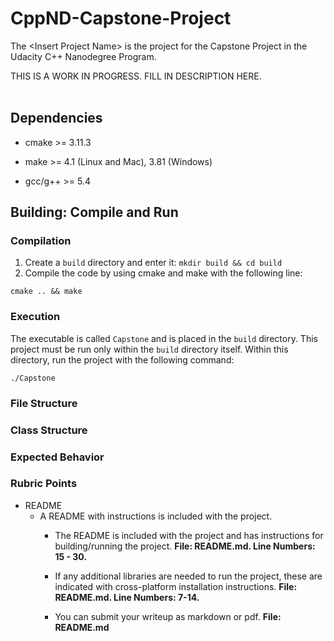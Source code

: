 # CppND-Capstone-Project

The &lt;Insert Project Name&gt; is the project for the Capstone Project in the Udacity C++ Nanodegree Program. <br />

THIS IS A WORK IN PROGRESS. FILL IN DESCRIPTION HERE.<br /><br />

## Dependencies

* cmake >= 3.11.3

* make >= 4.1 (Linux and Mac), 3.81 (Windows)

* gcc/g++ >= 5.4

## Building: Compile and Run

### Compilation

1. Create a `build` directory and enter it: `mkdir build && cd build`
2. Compile the code by using cmake and make with the following line:
```
cmake .. && make
```
### Execution

The executable is called `Capstone` and is placed in the `build` directory. This project must be run only within the `build` directory itself. Within this directory, run the project with the following command:

```
./Capstone
```

### File Structure


### Class Structure


### Expected Behavior


### Rubric Points

* README
	* A README with instructions is included with the project.
		* The README is included with the project and has instructions for building/running the project. <strong>File: README.md. Line Numbers: 15 - 30.</strong>
		* If any additional libraries are needed to run the project, these are indicated with cross-platform installation instructions. <strong>File: README.md. Line Numbers: 7-14.</strong>

		* You can submit your writeup as markdown or pdf. <strong>File: README.md</strong>
	
